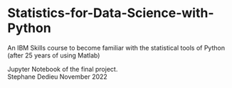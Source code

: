 # Statistics-for-Data-Science-with-Python

An IBM Skills course to become familiar with the statistical tools of Python (after 25 years of using Matlab)  

Jupyter Notebook of the final project.   
Stephane Dedieu  November 2022 

